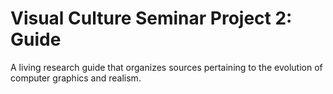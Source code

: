 # Visual Culture Seminar Project 2: Guide

A living research guide that organizes sources pertaining to the evolution of computer graphics and realism.
